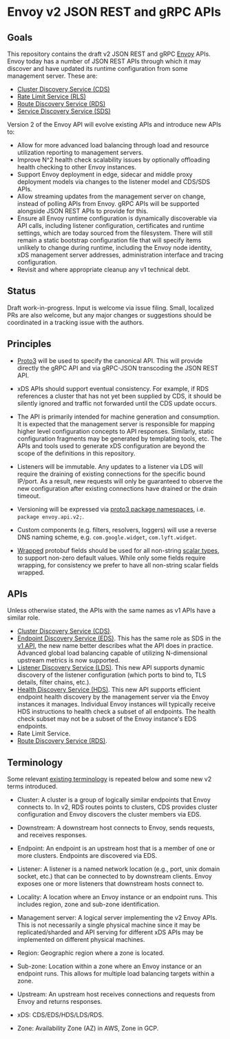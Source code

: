 # Envoy v2 JSON REST and gRPC APIs

## Goals

This repository contains the draft v2 JSON REST and gRPC
[Envoy](https://github.com/lyft/envoy/) APIs. Envoy today has a number of JSON
REST APIs through which it may discover and have updated its runtime
configuration from some management server. These are:

* [Cluster Discovery Service (CDS)](https://lyft.github.io/envoy/docs/configuration/cluster_manager/cds.html)
* [Rate Limit Service (RLS)](https://lyft.github.io/envoy/docs/configuration/overview/rate_limit.html)
* [Route Discovery Service (RDS)](https://lyft.github.io/envoy/docs/configuration/http_conn_man/rds.html)
* [Service Discovery Service (SDS)](https://lyft.github.io/envoy/docs/configuration/cluster_manager/sds_api.html)

Version 2 of the Envoy API will evolve existing APIs and introduce new APIs to:

* Allow for more advanced load balancing through load and resource utilization reporting to management servers.
* Improve N^2 health check scalability issues by optionally offloading health checking to other Envoy instances.
* Support Envoy deployment in edge, sidecar and middle proxy deployment models via changes to the listener model and CDS/SDS APIs.
* Allow streaming updates from the management server on change, instead of polling APIs from Envoy. gRPC APIs will be supported
  alongside JSON REST APIs to provide for this.
* Ensure all Envoy runtime configuration is dynamically discoverable via API
  calls, including listener configuration, certificates and runtime settings, which are today sourced from the filesystem. There
  will still remain a static bootstrap configuration file that will specify items
  unlikely to change during runtime, including the Envoy node identity, xDS
  management server addresses, administration interface and tracing
  configuration.
* Revisit and where appropriate cleanup any v1 technical debt.

## Status

Draft work-in-progress. Input is welcome via issue filing. Small, localized PRs
are also welcome, but any major changes or suggestions should be coordinated in
a tracking issue with the authors.

## Principles

* [Proto3](https://developers.google.com/protocol-buffers/docs/proto3) will be
  used to specify the canonical API. This will provide directly the gRPC API and
  via gRPC-JSON transcoding the JSON REST API.

* xDS APIs should support eventual consistency. For example, if RDS references a
  cluster that has not yet been supplied by CDS, it should be silently ignored
  and traffic not forwarded until the CDS update occurs.

* The API is primarily intended for machine generation and consumption. It is
  expected that the management server is responsible for mapping higher level
  configuration concepts to API responses. Similarly, static configuration
  fragments may be generated by templating tools, etc. The APIs and tools
  used to generate xDS configuration are beyond the scope of the definitions in
  this repository.

* Listeners will be immutable. Any updates to a listener via LDS will require
  the draining of existing connections for the specific bound IP/port. As a
  result, new requests will only be guaranteed to observe the new configuration
  after existing connections have drained or the drain timeout.

* Versioning will be expressed via [proto3 package
  namespaces](https://developers.google.com/protocol-buffers/docs/proto3#packages),
  i.e. `package envoy.api.v2;`.

* Custom components (e.g. filters, resolvers, loggers) will use a reverse DNS naming scheme,
  e.g. `com.google.widget`, `com.lyft.widget`.

* [Wrapped](https://github.com/google/protobuf/blob/master/src/google/protobuf/wrappers.proto)
  protobuf fields should be used for all non-string [scalar
  types](https://developers.google.com/protocol-buffers/docs/proto3#scalar), to
  support non-zero default values. While only some fields require wrapping, for
  consistency we prefer to have all non-string scalar fields wrapped.

## APIs

Unless otherwise stated, the APIs with the same names as v1 APIs have a similar role.

* [Cluster Discovery Service (CDS)](api/cds.proto).
* [Endpoint Discovery Service (EDS)](api/eds.proto). This has the same role as SDS in the [v1 API](https://lyft.github.io/envoy/docs/configuration/cluster_manager/sds_api.html),
  the new name better describes what the API does in practice. Advanced global load balancing capable of utilizing N-dimensional upstream metrics is now supported.
* [Listener Discovery Service (LDS)](api/lds.proto). This new API supports dynamic discovery of the listener configuration (which ports to bind to, TLS details, filter chains, etc.).
* [Health Discovery Service (HDS)](api/hds.proto). This new API supports efficient endpoint health discovery by the management server via the Envoy instances it manages. Individual Envoy instances
  will typically receive HDS instructions to health check a subset of all
  endpoints. The health check subset may not be a subset of the Envoy instance's
  EDS endpoints.
* Rate Limit Service.
* [Route Discovery Service (RDS)](api/rds.proto).

## Terminology

Some relevant [existing terminology](https://lyft.github.io/envoy/docs/intro/arch_overview/terminology.html) is
repeated below and some new v2 terms introduced.

* Cluster: A cluster is a group of logically similar endpoints that Envoy
  connects to. In v2, RDS routes points to clusters, CDS provides cluster configuration and
  Envoy discovers the cluster members via EDS.

* Downstream: A downstream host connects to Envoy, sends requests, and receives responses.

* Endpoint: An endpoint is an upstream host that is a member of one or more clusters. Endpoints are discovered via EDS.

* Listener: A listener is a named network location (e.g., port, unix domain socket, etc.) that can be connected to by downstream clients. Envoy exposes one or more listeners that downstream hosts connect to.

* Locality: A location where an Envoy instance or an endpoint runs. This includes
  region, zone and sub-zone identification.

* Management server: A logical server implementing the v2 Envoy APIs. This is not necessarily a single physical machine since it may be replicated/sharded and API serving for different xDS APIs may be implemented on different physical machines.

* Region: Geographic region where a zone is located.

* Sub-zone: Location within a zone where an Envoy instance or an endpoint runs.
  This allows for multiple load balancing targets within a zone.

* Upstream: An upstream host receives connections and requests from Envoy and returns responses.

* xDS: CDS/EDS/HDS/LDS/RDS.

* Zone: Availability Zone (AZ) in AWS, Zone in GCP.
